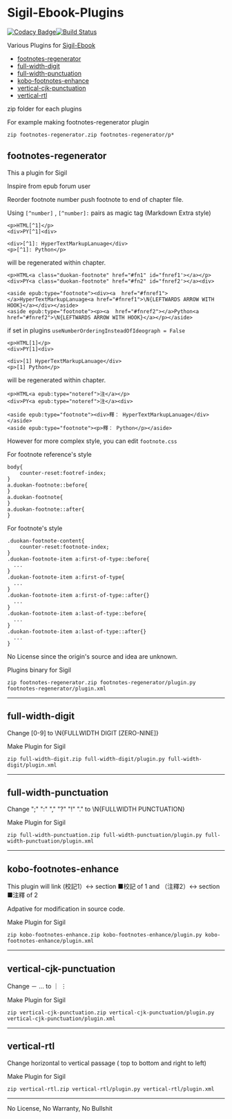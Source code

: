 # Sigil-Ebook-Plugins

[![Codacy Badge](https://api.codacy.com/project/badge/Grade/1f6ee51671344df8b0f1a613243354c1)](https://www.codacy.com/app/Kennyl/Sigil-Ebook-Plugins?utm_source=github.com&utm_medium=referral&utm_content=Kennyl/Sigil-Ebook-Plugins&utm_campaign=badger)[![Build Status](https://travis-ci.org/Kennyl/Sigil-Ebook-Plugins.svg?branch=master)](https://travis-ci.org/Kennyl/Sigil-Ebook-Plugins)

Various Plugins for [Sigil-Ebook](https://github.com/Sigil-Ebook/Sigil)

- [footnotes-regenerator](#footnotes-regenerator)
- [full-width-digit](#full-width-digit)
- [full-width-punctuation](#full-width-punctuation)
- [kobo-footnotes-enhance](#kobo-footnotes-enhance)
- [vertical-cjk-punctuation](#vertical-cjk-punctuation)
- [vertical-rtl](#vertical-rtl)

zip folder for each plugins

For example making footnotes-regenerator plugin

```
zip footnotes-regenerator.zip footnotes-regenerator/p*
```

## footnotes-regenerator

This a plugin for Sigil

Inspire from epub forum user

Reorder footnote number push footnote to end of chapter file.

Using ```[^number]``` , ```[^number]:``` pairs as magic tag (Markdown Extra style)

```
<p>HTML[^1]</p>
<div>PY[^1]<div>

<div>[^1]: HyperTextMarkupLanuage</div>
<p>[^1]: Python</p>
```
will be regenerated within chapter.
```
<p>HTML<a class="duokan-footnote" href="#fn1" id="fnref1'></a></p>
<div>PY<a class="duokan-footnote" href="#fn2" id="fnref2'></a><div>

<aside epub:type="footnote"><div><a  href="#fnref1"></a>HyperTextMarkupLanuage<a href="#fnref1">\N{LEFTWARDS ARROW WITH HOOK}</a></div></aside>
<aside epub:type="footnote"><p><a  href="#fnref2"></a>Python<a href="#fnref2">\N{LEFTWARDS ARROW WITH HOOK}</a></p></aside>
```

if set in plugins ```useNumberOrderingInsteadOfIdeograph = False```

```
<p>HTML[1]</p>
<div>PY[1]<div>

<div>[1] HyperTextMarkupLanuage</div>
<p>[1] Python</p>
```
will be regenerated within chapter.
```
<p>HTML<a epub:type="noteref">注</a></p>
<div>PY<a epub:type="noteref">注</a><div>

<aside epub:type="footnote"><div>釋： HyperTextMarkupLanuage</div></aside>
<aside epub:type="footnote"><p>釋： Python</p></aside>
```

However for more complex style, you can edit ```footnote.css```

For footnote reference's style

```
body{
    counter-reset:footref-index;
}
a.duokan-footnote::before{
}
a.duokan-footnote{
}
a.duokan-footnote::after{
}
```

For footnote's style

```
.duokan-footnote-content{
    counter-reset:footnote-index;
}
.duokan-footnote-item a:first-of-type::before{
  ...
}
.duokan-footnote-item a:first-of-type{
  ...
}
.duokan-footnote-item a:first-of-type::after{}
  ...
}
.duokan-footnote-item a:last-of-type::before{
  ...
}
.duokan-footnote-item a:last-of-type::after{}
  ...
}
```

No License since the origin's source and idea are unknown.

Plugins binary for Sigil
```
zip footnotes-regenerator.zip footnotes-regenerator/plugin.py footnotes-regenerator/plugin.xml
```
<hr/>

## full-width-digit

Change [0-9] to \N{FULLWIDTH DIGIT [ZERO-NINE]}

Make Plugin for Sigil
```
zip full-width-digit.zip full-width-digit/plugin.py full-width-digit/plugin.xml
```
<hr/>

## full-width-punctuation

Change ";" ":" "," "?" "!" "." to \N{FULLWIDTH PUNCTUATION}

Make Plugin for Sigil
```
zip full-width-punctuation.zip full-width-punctuation/plugin.py full-width-punctuation/plugin.xml
```
<hr/>

## kobo-footnotes-enhance

This plugin will link (校記1）<-> section ■校記 of 1
and （注釋2）<-> section ■注釋 of 2

Adpative for modification in source code.

Make Plugin for Sigil
```
zip kobo-footnotes-enhance.zip kobo-footnotes-enhance/plugin.py kobo-footnotes-enhance/plugin.xml
```
<hr/>

## vertical-cjk-punctuation

Change － … to ｜ ⋮

Make Plugin for Sigil
```
zip vertical-cjk-punctuation.zip vertical-cjk-punctuation/plugin.py vertical-cjk-punctuation/plugin.xml
```
<hr/>

## vertical-rtl

Change horizontal to vertical passage ( top to bottom and right to left)

Make Plugin for Sigil
```
zip vertical-rtl.zip vertical-rtl/plugin.py vertical-rtl/plugin.xml
```
<hr/>

No License, No Warranty, No Bullshit
